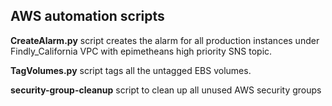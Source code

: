 AWS automation scripts
-----
**CreateAlarm.py** script creates the alarm for all production instances under Findly_California VPC with epimetheans high priority SNS topic.

**TagVolumes.py** script tags all the untagged EBS volumes.

**security-group-cleanup** script to clean up all unused AWS security groups
